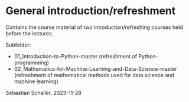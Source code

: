 # General introduction/refreshment

Contains the course material of two introduction/refreshing courses held before the lectures.

Subfolder:
- 01_Introduction-to-Python-master (refreshment of Python-programming)
- 02_Mathematics-for-Machine-Learning-and-Data-Science-master (refreshment of mathematical methods used for data science and machine learning)

Sebastian Schaller, 2023-11-28


